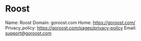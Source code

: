 
# Roost

Name: Roost
Domain: goroost.com
Home: https://goroost.com/
Privacy_policy: https://goroost.com/pages/privacy-policy
Email: support@goroost.com
